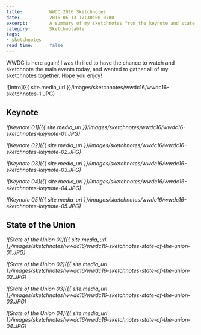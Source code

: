 ```yaml
---
title:          WWDC 2016 Sketchnotes
date:           2016-06-13 17:30:00-0700
excerpt:        A summary of my sketchnotes from the keynote and state of the union.
category:       Sketchnotable
tags:
- sketchnotes
read_time:      false
---
```


WWDC is here again! I was thrilled to have the chance to watch and sketchnote the main events today, and wanted to gather all of my sketchnotes together. Hope you enjoy!


![Intro]({{ site.media_url }}/images/sketchnotes/wwdc16/wwdc16-sketchnotes-1.JPG)

## Keynote

_![Keynote 01]({{ site.media_url }}/images/sketchnotes/wwdc16/wwdc16-sketchnotes-keynote-01.JPG)_

_![Keynote 02]({{ site.media_url }}/images/sketchnotes/wwdc16/wwdc16-sketchnotes-keynote-02.JPG)_

_![Keynote 03]({{ site.media_url }}/images/sketchnotes/wwdc16/wwdc16-sketchnotes-keynote-03.JPG)_

_![Keynote 04]({{ site.media_url }}/images/sketchnotes/wwdc16/wwdc16-sketchnotes-keynote-04.JPG)_

_![Keynote 05]({{ site.media_url }}/images/sketchnotes/wwdc16/wwdc16-sketchnotes-keynote-05.JPG)_

## State of the Union

_![State of the Union 01]({{ site.media_url }}/images/sketchnotes/wwdc16/wwdc16-sketchnotes-state-of-the-union-01.JPG)_

_![State of the Union 02]({{ site.media_url }}/images/sketchnotes/wwdc16/wwdc16-sketchnotes-state-of-the-union-02.JPG)_

_![State of the Union 03]({{ site.media_url }}/images/sketchnotes/wwdc16/wwdc16-sketchnotes-state-of-the-union-03.JPG)_

_![State of the Union 04]({{ site.media_url }}/images/sketchnotes/wwdc16/wwdc16-sketchnotes-state-of-the-union-04.JPG)_
